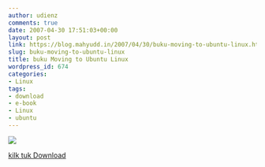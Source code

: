 ```yaml
---
author: udienz
comments: true
date: 2007-04-30 17:51:03+00:00
layout: post
link: https://blog.mahyudd.in/2007/04/30/buku-moving-to-ubuntu-linux.html
slug: buku-moving-to-ubuntu-linux
title: buku Moving to Ubuntu Linux
wordpress_id: 674
categories:
- Linux
tags:
- download
- e-book
- Linux
- ubuntu
---
```


![](http://g.freebookshare.com/032142722X.gif)


[kilk tuk Download ](http://fs03n4.sendspace.com/dl/055c6c4464631766e939393ab9bc8fd6/46362c6c/m7r4hw/Addison.Wesley.Moving.to.Ubuntu.Linux.Aug.2006.rar)
